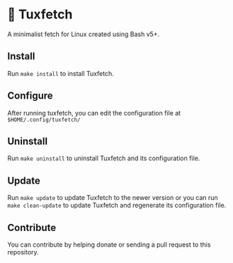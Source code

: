 # 🐧 Tuxfetch

A minimalist fetch for Linux created using Bash v5+.

## Install

Run `make install` to install Tuxfetch.

## Configure

After running tuxfetch, you can edit the configuration file at `$HOME/.config/tuxfetch/`

## Uninstall

Run `make uninstall` to uninstall Tuxfetch and its configuration file.

## Update

Run `make update` to update Tuxfetch to the newer version or you can run `make clean-update` to update Tuxfetch and regenerate its configuration file. 

## Contribute

You can contribute by helping donate or sending a pull request to this repository.